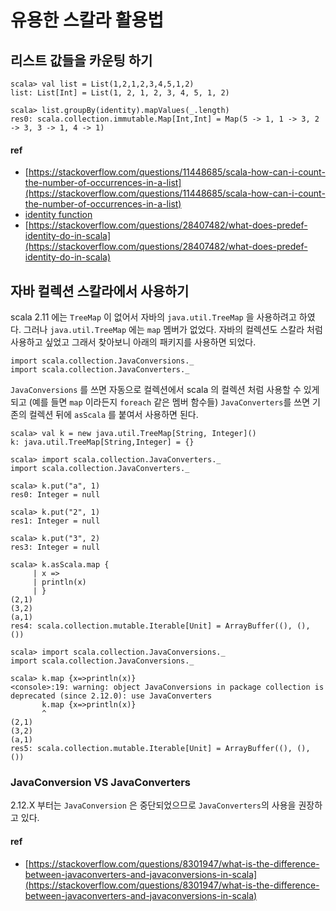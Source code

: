 # 유용한 스칼라 활용법

## 리스트 값들을 카운팅 하기

```
scala> val list = List(1,2,1,2,3,4,5,1,2)
list: List[Int] = List(1, 2, 1, 2, 3, 4, 5, 1, 2)

scala> list.groupBy(identity).mapValues(_.length)
res0: scala.collection.immutable.Map[Int,Int] = Map(5 -> 1, 1 -> 3, 2 -> 3, 3 -> 1, 4 -> 1)
```

#### ref
- [https://stackoverflow.com/questions/11448685/scala-how-can-i-count-the-number-of-occurrences-in-a-list](https://stackoverflow.com/questions/11448685/scala-how-can-i-count-the-number-of-occurrences-in-a-list)
- [identity function](https://en.wikipedia.org/wiki/Identity_function)
- [https://stackoverflow.com/questions/28407482/what-does-predef-identity-do-in-scala](https://stackoverflow.com/questions/28407482/what-does-predef-identity-do-in-scala)


## 자바 컬렉션 스칼라에서 사용하기
scala 2.11 에는 `TreeMap` 이 없어서 자바의 `java.util.TreeMap` 을 사용하려고 하였다. 그러나 `java.util.TreeMap` 에는 `map` 멤버가 없었다. 자바의 컬렉션도 스칼라 처럼 사용하고 싶었고 그래서 찾아보니 아래의 패키지를 사용하면 되었다.

```
import scala.collection.JavaConversions._
import scala.collection.JavaConverters._
```

`JavaConversions` 를 쓰면 자동으로 컬렉션에서 scala 의 컬렉션 처럼 사용할 수 있게 되고 (예를 들면 `map` 이라든지 `foreach` 같은 멤버 함수들) `JavaConverters`를 쓰면 기존의 컬렉션 뒤에 `asScala` 를 붙여서 사용하면 된다.


```
scala> val k = new java.util.TreeMap[String, Integer]()
k: java.util.TreeMap[String,Integer] = {}

scala> import scala.collection.JavaConverters._
import scala.collection.JavaConverters._

scala> k.put("a", 1)
res0: Integer = null

scala> k.put("2", 1)
res1: Integer = null

scala> k.put("3", 2)
res3: Integer = null

scala> k.asScala.map {
     | x =>
     | println(x)
     | }
(2,1)
(3,2)
(a,1)
res4: scala.collection.mutable.Iterable[Unit] = ArrayBuffer((), (), ())

scala> import scala.collection.JavaConversions._
import scala.collection.JavaConversions._

scala> k.map {x=>println(x)}
<console>:19: warning: object JavaConversions in package collection is deprecated (since 2.12.0): use JavaConverters
       k.map {x=>println(x)}
       ^
(2,1)
(3,2)
(a,1)
res5: scala.collection.mutable.Iterable[Unit] = ArrayBuffer((), (), ())
```

### JavaConversion VS JavaConverters
2.12.X 부터는 `JavaConversion` 은 중단되었으므로 `JavaConverters`의 사용을 권장하고 있다.


#### ref
- [https://stackoverflow.com/questions/8301947/what-is-the-difference-between-javaconverters-and-javaconversions-in-scala](https://stackoverflow.com/questions/8301947/what-is-the-difference-between-javaconverters-and-javaconversions-in-scala)

